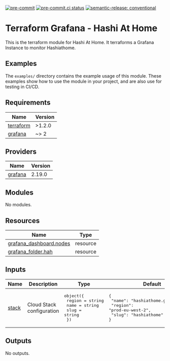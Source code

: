 [![pre-commit](https://img.shields.io/badge/pre--commit-enabled-brightgreen?logo=pre-commit&logoColor=white)](https://github.com/pre-commit/pre-commit) [![pre-commit.ci status](https://results.pre-commit.ci/badge/github/hashi-at-home/terraform-grafana-hashiathome/main.svg)](https://results.pre-commit.ci/latest/github/hashi-at-home/terraform-grafana-hashiathome/main) [![semantic-release: conventional](https://img.shields.io/badge/semantic--release-conventional-e10079?logo=semantic-release)](https://github.com/semantic-release/semantic-release)

# Terraform Grafana - Hashi At Home

This is the terraform module for Hashi At Home.
It terraforms a Grafana Instance to monitor Hashiathome.

## Examples

The `examples/` directory contains the example usage of this module.
These examples show how to use the module in your project, and are also use for testing in CI/CD.


<!-- BEGIN_TF_DOCS -->
## Requirements

| Name | Version |
|------|---------|
| <a name="requirement_terraform"></a> [terraform](#requirement\_terraform) | >1.2.0 |
| <a name="requirement_grafana"></a> [grafana](#requirement\_grafana) | ~> 2 |

## Providers

| Name | Version |
|------|---------|
| <a name="provider_grafana"></a> [grafana](#provider\_grafana) | 2.19.0 |

## Modules

No modules.

## Resources

| Name | Type |
|------|------|
| [grafana_dashboard.nodes](https://registry.terraform.io/providers/grafana/grafana/latest/docs/resources/dashboard) | resource |
| [grafana_folder.hah](https://registry.terraform.io/providers/grafana/grafana/latest/docs/resources/folder) | resource |

## Inputs

| Name | Description | Type | Default | Required |
|------|-------------|------|---------|:--------:|
| <a name="input_stack"></a> [stack](#input\_stack) | Cloud Stack configuration | <pre>object({<br>    region = string<br>    name   = string<br>    slug   = string<br>  })</pre> | <pre>{<br>  "name": "hashiathome.grafana.net",<br>  "region": "prod-eu-west-2",<br>  "slug": "hashiathome"<br>}</pre> | no |

## Outputs

No outputs.
<!-- END_TF_DOCS -->
